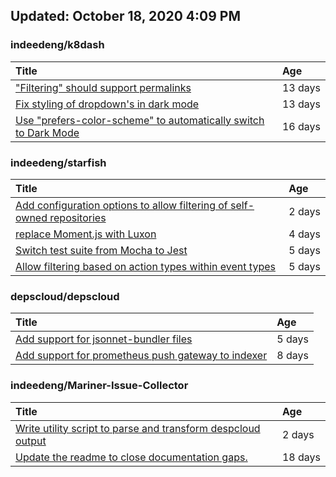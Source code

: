## Updated: October 18, 2020 4:09 PM


### indeedeng/k8dash
|**Title**|**Age**|
|:----|:----|
|["Filtering" should support permalinks](https://github.com/indeedeng/k8dash/issues/153)|13&nbsp;days|
|[Fix styling of dropdown's in dark mode](https://github.com/indeedeng/k8dash/issues/152)|13&nbsp;days|
|[Use "prefers-color-scheme" to automatically switch to Dark Mode](https://github.com/indeedeng/k8dash/issues/144)|16&nbsp;days|


### indeedeng/starfish
|**Title**|**Age**|
|:----|:----|
|[Add configuration options to allow filtering of self-owned repositories](https://github.com/indeedeng/starfish/issues/65)|2&nbsp;days|
|[replace Moment.js with Luxon](https://github.com/indeedeng/starfish/issues/60)|4&nbsp;days|
|[Switch test suite from Mocha to Jest](https://github.com/indeedeng/starfish/issues/59)|5&nbsp;days|
|[Allow filtering based on action types within event types](https://github.com/indeedeng/starfish/issues/58)|5&nbsp;days|


### depscloud/depscloud
|**Title**|**Age**|
|:----|:----|
|[Add support for jsonnet-bundler files](https://github.com/depscloud/depscloud/issues/115)|5&nbsp;days|
|[Add support for prometheus push gateway to indexer](https://github.com/depscloud/depscloud/issues/108)|8&nbsp;days|


### indeedeng/Mariner-Issue-Collector
|**Title**|**Age**|
|:----|:----|
|[Write utility script to parse and transform despcloud output](https://github.com/indeedeng/Mariner-Issue-Collector/issues/11)|2&nbsp;days|
|[Update the readme to close documentation gaps.](https://github.com/indeedeng/Mariner-Issue-Collector/issues/2)|18&nbsp;days|